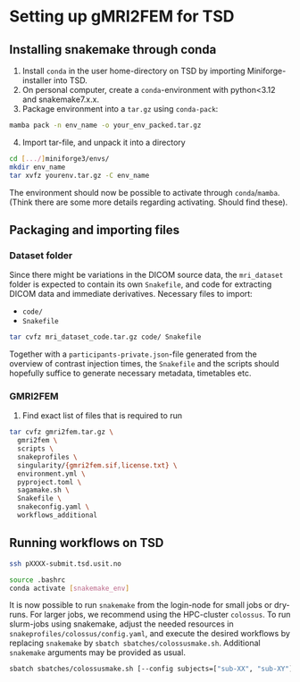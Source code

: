 
# Setting up gMRI2FEM for TSD
## Installing snakemake through conda
1. Install `conda` in the user home-directory on TSD by importing Miniforge-installer into TSD.
2. On personal computer, create a `conda`-environment with python<3.12 and snakemake7.x.x.
3. Package environment into a `tar.gz` using `conda-pack`:
```bash
mamba pack -n env_name -o your_env_packed.tar.gz
```
4. Import tar-file, and unpack it into a directory
```bash
cd [.../]miniforge3/envs/
mkdir env_name
tar xvfz yourenv.tar.gz -C env_name
```
The environment should now be possible to activate through `conda`/`mamba`. (Think there are some more details regarding activating. Should find these).

## Packaging and importing files
### Dataset folder
Since there might be variations in the DICOM source data, the `mri_dataset` folder is expected to contain its own `Snakefile`, and code for extracting DICOM data and immediate derivatives. Necessary files to import:
- `code/`
- `Snakefile`
```bash
tar cvfz mri_dataset_code.tar.gz code/ Snakefile
```
Together with a `participants-private.json`-file generated from the overview of contrast injection times, the `Snakefile` and the scripts should hopefully suffice to generate necessary metadata, timetables etc.

### GMRI2FEM
1. Find exact list of files that is required to run
```bash
tar cvfz gmri2fem.tar.gz \
  gmri2fem \ 
  scripts \ 
  snakeprofiles \ 
  singularity/{gmri2fem.sif,license.txt} \ 
  environment.yml \ 
  pyproject.toml \ 
  sagamake.sh \ 
  Snakefile \ 
  snakeconfig.yaml \ 
  workflows_additional
```

## Running workflows on TSD 
```bash
ssh pXXXX-submit.tsd.usit.no
```
```bash
source .bashrc
conda activate [snakemake_env]
```
It is now possible to run `snakemake` from the login-node for small jobs or dry-runs. For larger jobs, we recommend using the HPC-cluster `colossus`. To run slurm-jobs using snakemake, adjust the needed resources in `snakeprofiles/colossus/config.yaml`, and execute the desired workflows by replacing `snakemake` by `sbatch sbatches/colossusmake.sh`. Additional `snakemake` arguments may be provided as usual.

```bash
sbatch sbatches/colossusmake.sh [--config subjects=["sub-XX", "sub-XY"]]
```
